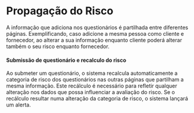 # Propagação do Risco

A informação que adiciona nos questionários é partilhada entre diferentes páginas. Exemplificando, caso adicione a mesma pessoa como cliente e fornecedor, ao alterar a sua informação enquanto cliente poderá alterar também o seu risco enquanto fornecedor.&#x20;

#### Submissão de questionário e recalculo do risco

Ao submeter um questionário, o sistema recalcula automaticamente a categoria de risco dos questionários nas outras páginas que partilham a mesma informação. Este recálculo é necessário para refletir qualquer alteração nos dados que possa influenciar a avaliação do risco. Se o recálculo resultar numa alteração da categoria de risco, o sistema lançará um alerta.
